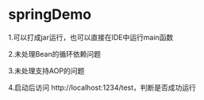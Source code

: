 # springDemo
1.可以打成jar运行，也可以直接在IDE中运行main函数

2.未处理Bean的循环依赖问题

3.未处理支持AOP的问题

4.启动后访问 http://localhost:1234/test，判断是否成功运行
